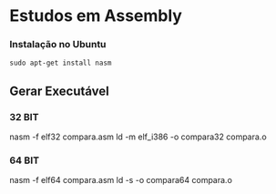# Estudos em Assembly

### Instalação no Ubuntu
```shell
sudo apt-get install nasm
```

## Gerar Executável
### 32 BIT
nasm -f elf32 compara.asm
ld -m elf_i386 -o compara32 compara.o 

### 64 BIT
nasm -f elf64 compara.asm
ld -s -o compara64 compara.o
